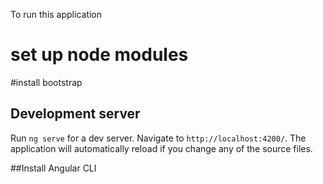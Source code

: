 To run this application
# set up node modules
#install bootstrap 
## Development server

Run `ng serve` for a dev server. Navigate to `http://localhost:4200/`. The application will automatically reload if you change any of the source files.

##Install Angular CLI
